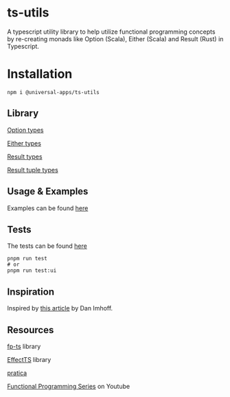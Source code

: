 # ts-utils
A typescript utility library to help utilize functional programming concepts by re-creating monads like Option (Scala), Either (Scala) and Result (Rust) in Typescript.

# Installation

```
npm i @universal-apps/ts-utils
```

## Library

[Option types](./src/lib/option.ts)

[Either types](./src/lib/either.ts)

[Result types](./src/lib/result.ts)

[Result tuple types](./src/lib/result-tuple.ts)

## Usage & Examples

Examples can be found [here](./src/examples/)

## Tests

The tests can be found [here](./src/test/)

```
pnpm run test
# or
pnpm run test:ui
```

## Inspiration

Inspired by [this article](https://imhoff.blog/posts/using-results-in-typescript) by Dan Imhoff.

## Resources

[fp-ts](https://github.com/gcanti/fp-ts) library

[EffectTS](https://github.com/Effect-TS/effect) library

[pratica](https://github.com/rametta/pratica)

[Functional Programming Series](https://www.youtube.com/playlist?list=PLuPevXgCPUIMbCxBEnc1dNwboH6e2ImQo) on Youtube


